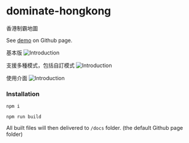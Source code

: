 # dominate-hongkong
香港制霸地圖

See [demo](https://shawtim.github.io/dominate-hongkong/) on Github page.

基本版
![Introduction](https://shawtim.github.io/dominate-hongkong/intro.png)

支援多種模式，包括自訂模式
![Introduction](https://shawtim.github.io/dominate-hongkong/intro.png)

使用介面
![Introduction](https://shawtim.github.io/dominate-hongkong/intro2.png)

### Installation
`npm i`

`npm run build`

All built files will then delivered to `/docs` folder. (the default Github page folder)
